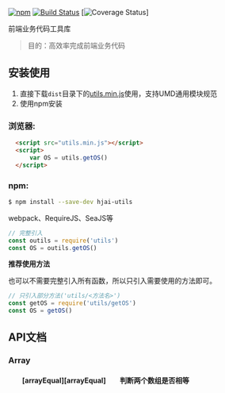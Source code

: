[![npm](https://img.shields.io/npm/v/hjai-utils.svg)](https://travis-ci.org/hjaiim/utils)
[![Build Status](https://travis-ci.org/hjaiim/utils.svg?branch=master)](https://travis-ci.org/hjaiim/utils)
[![Coverage Status](https://coveralls.io/repos/github/hjaiim/utils/badge.svg?branch=master)]


前端业务代码工具库

> 目的：高效率完成前端业务代码


## 安装使用

1. 直接下载`dist`目录下的[utils.min.js](https://github.com/hjaiim/utils/blob/master/dist/utils.min.js)使用，支持UMD通用模块规范
2. 使用npm安装

### 浏览器:
``` html
  <script src="utils.min.js"></script>
  <script>
      var OS = utils.getOS()
  </script>
```

### npm:
``` bash
$ npm install --save-dev hjai-utils
```

webpack、RequireJS、SeaJS等

``` javascript
// 完整引入
const outils = require('utils')
const OS = outils.getOS()
```

**推荐使用方法**

也可以不需要完整引入所有函数，所以只引入需要使用的方法即可。
``` javascript
// 只引入部分方法('utils/<方法名>')
const getOS = require('utils/getOS')
const OS = getOS()
```
## API文档

### Array
#### &emsp;&emsp;[arrayEqual][arrayEqual]&emsp;&emsp;判断两个数组是否相等
